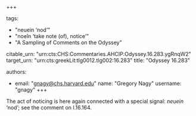 +++

tags:
- "neuein ‘nod’"
- "noeîn ‘take note (of), notice’"
- "A Sampling of Comments on the Odyssey"

citable_urn: "urn:cts:CHS:Commentaries.AHCIP:Odyssey.16.283.ygRnqW2"
target_urn: "urn:cts:greekLit:tlg0012.tlg002:16.283"
title: "Odyssey 16.283"

authors:
- email: "gnagy@chs.harvard.edu"
  name: "Gregory Nagy"
  username: "gnagy"
+++

<p>The act of noticing is here again connected with a special signal: <em>neuein</em> ‘nod’; see the comment on I.16.164.  </p>